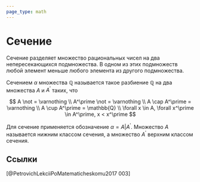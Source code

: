 ```yaml
---
page_type: math
---
```


# Сечение

Сечение разделяет множество рациональных чисел на два непересекающихся подмножества. В одном из этих подмножеств любой элемент меньше любого элемента из другого подмножества.

Сечением $\alpha$ множества $\mathbb{Q}$ называется такое разбиение $\mathbb{Q}$ на два множества $A$ и $A^\prime$ таких, что

$$
A \not = \varnothing \\
A^\prime \not = \varnothing \\
A \cap A^\prime = \varnothing \\
A \cup A^\prime = \mathbb{Q} \\
\forall x \in A, \forall x^\prime \in A^\prime, x < x^\prime
$$

Для сечение применяется обозначение $\alpha = A | A^\prime$. Множество $A$ называется нижним классом сечения, а множество $A^\prime$ верхним классом сечения.

## Ссылки

[@PetrovichLekciiPoMatematicheskomu2017 003]
